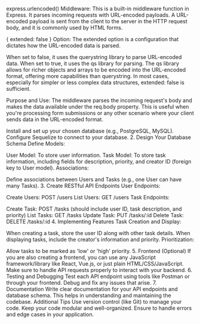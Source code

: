 
express.urlencoded() Middleware: This is a built-in middleware function in Express. It parses incoming requests with URL-encoded payloads. A URL-encoded payload is sent from the client to the server in the HTTP request body, and it is commonly used by HTML forms.

{ extended: false } Option: The extended option is a configuration that dictates how the URL-encoded data is parsed.

When set to false, it uses the querystring library to parse URL-encoded data.
When set to true, it uses the qs library for parsing. The qs library allows for richer objects and arrays to be encoded into the URL-encoded format, offering more capabilities than querystring.
In most cases, especially for simpler or less complex data structures, extended: false is sufficient.

Purpose and Use: The middleware parses the incoming request's body and makes the data available under the req.body property. This is useful when you're processing form submissions or any other scenario where your client sends data in the URL-encoded format.



Install and set up your chosen database (e.g., PostgreSQL, MySQL).
Configure Sequelize to connect to your database.
2. Design Your Database Schema
Define Models:

User Model: To store user information.
Task Model: To store task information, including fields for description, priority, and creator ID (foreign key to User model).
Associations:

Define associations between Users and Tasks (e.g., one User can have many Tasks).
3. Create RESTful API Endpoints
User Endpoints:

Create Users: POST /users
List Users: GET /users
Task Endpoints:

Create Task: POST /tasks (should include user ID, task description, and priority)
List Tasks: GET /tasks
Update Task: PUT /tasks/:id
Delete Task: DELETE /tasks/:id
4. Implementing Features
Task Creation and Display:

When creating a task, store the user ID along with other task details.
When displaying tasks, include the creator's information and priority.
Prioritization:

Allow tasks to be marked as 'low' or 'high' priority.
5. Frontend (Optional)
If you are also creating a frontend, you can use any JavaScript framework/library like React, Vue.js, or just plain HTML/CSS/JavaScript.
Make sure to handle API requests properly to interact with your backend.
6. Testing and Debugging
Test each API endpoint using tools like Postman or through your frontend.
Debug and fix any issues that arise.
7. Documentation
Write clear documentation for your API endpoints and database schema.
This helps in understanding and maintaining the codebase.
Additional Tips
Use version control (like Git) to manage your code.
Keep your code modular and well-organized.
Ensure to handle errors and edge cases in your application.